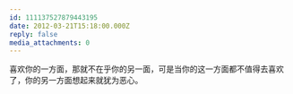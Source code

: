 ```yaml
---
id: 111137527879443195
date: 2012-03-21T15:18:00.000Z
reply: false
media_attachments: 0
---
```


喜欢你的一方面，那就不在乎你的另一面，可是当你的这一方面都不值得去喜欢了，你的另一方面想起来就犹为恶心。 ​​​​

